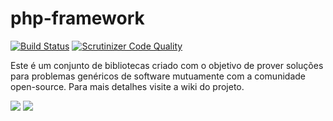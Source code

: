 php-framework
=================

[![Build Status](https://travis-ci.org/Unimake/php-framework.svg?branch=master)](https://travis-ci.org/Unimake/php-framework)  [![Scrutinizer Code Quality](https://scrutinizer-ci.com/g/Unimake/php-framework/badges/quality-score.png?b=master)](https://scrutinizer-ci.com/g/Unimake/php-framework/?branch=master)

Este é um conjunto de bibliotecas criado com o objetivo de prover soluções para problemas genéricos de software mutuamente com a comunidade open-source. Para mais detalhes visite a wiki do projeto.

[![](http://i.imgur.com/bOrMh08.png)](https://github.com/Unimake/php-framework/wiki) [![](http://i.imgur.com/obvLWX3.png)](https://github.com/Unimake/php-framework/issues)
